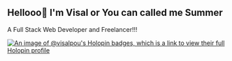 ## Hellooo👋 I'm Visal or You can called me Summer

A Full Stack Web Developer and Freelancer!!!

[![An image of @visalpou's Holopin badges, which is a link to view their full Holopin profile](https://holopin.me/visalpou)](https://holopin.io/@visalpou) 

